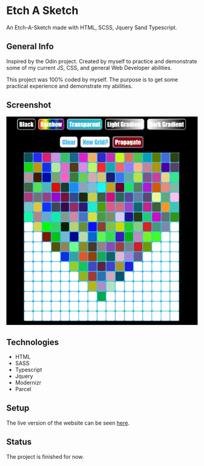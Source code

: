 # Etch A Sketch

An Etch-A-Sketch made with HTML, SCSS, Jquery Sand Typescript.

## General Info

Inspired by the Odin project. Created by myself to practice and demonstrate some of my current JS, CSS, and general Web Developer abilities.

This project was 100% coded by myself. The purpose is to get some practical experience and demonstrate my abilities.

## Screenshot

![Example screenshot](https://github.com/MNGoldman/Etch-a-Sketch/blob/master/src/assets/images/Etch-a-Sketch_Screenshot.JPG)

## Technologies

* HTML
* SASS
* Typescript
* Jquery
* Modernizr
* Parcel

## Setup

The live version of the website can be seen [here](https://mngoldman.github.io/Etch-a-Sketch/).

## Status

The project is finished for now.
